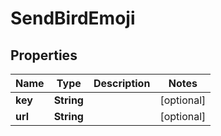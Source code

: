 

# SendBirdEmoji


## Properties

| Name | Type | Description | Notes |
|------------ | ------------- | ------------- | -------------|
|**key** | **String** |  |  [optional] |
|**url** | **String** |  |  [optional] |



